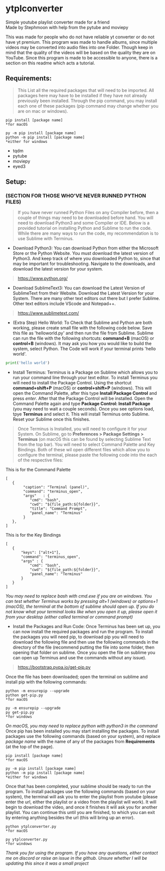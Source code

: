 # ytplconverter  
Simple youtube playlist converter made for a friend  
Made by Stephmoon with help from the pytube and moviepy  

This was made for people who do not have reliable yt converter or do not have yt premium. This program was made to handle albums, since multiple videos may be converted into audio files into one Folder. Though keep in mind that the quality of the videos will be based on the quality they are on YouTube. Since this program is made to be accessible to anyone, there is a section on this readme which acts a tutorial.  

## Requirements:  
> This List all the required packages that will need to be imported. All packages here may have to be installed if they have not already previously been installed. Through the pip command, you may install each one of these packages (pip command may change whether you are on mac or windows).  
```  
pip install [package name] 
*for macOS
```  
```  
py -m pip install [package name] 
python -m pip install [package name]
*either for windows
```  
* tqdm  
* pytube  
* moviepy  
* eyed3  

## Setup:  
### (SECTION FOR THOSE WHO'VE NEVER RUNNED PYTHON FILES)  
> If you have never runned Python Files on any Compiler before, then a couple of things may need to be downloaded before hand. You will need to download Python3 and some Compiler or IDE. Below is a provided tutorial on installing Python and Sublime to run the code. While there are many ways to run the code, my recommendation is to use Sublime with Terminus.  

* Download Python3: You can download Python from either the Microsoft Store or the Python Website. You must download the latest version of Python3. And keep track of where you downloaded Python to, since that may be important for troubleshooting. Navigate to the downloads, and download the latest version for your system.  
> https://www.python.org/  

* Download SublimeText3: You can download the Latest Version of SublimeText from their Website. Download the Latest Version for your System. There are many other text editors out there but I prefer Sublime. Other text editors include VScode and Notepad++.
> https://www.sublimetext.com/  

* (Extra Step) Hello World: To Check that Sublime and Python are both working, please create small file with the following code below. Save this file as 'helloworld.py' and then run the file from Sublime. Sublime can run the file with the following shortcuts: **command+B** (macOS) or **control+B** (windows). It may ask you how you would like to build the system, select Python. The Code will work if your terminal prints 'hello world'.  
``` py  
print('hello world')
```  

* Install Terminus: Terminus is a Package on Sublime which allows you to run your command line through your text editor. To install Terminus you will need to install the Package Control. Using the shortcut **command+shift+P** (macOS) or **control+shift+P** (windows). This will open the Command Palette, after this type **Install Package Control** and press *enter*. After that the Package Control will be installed. Open the Command Palette again and type **Package Control: Install Package** (you may need to wait a couple seconds). Once you see options load, tpye **Terminus** and select it. This will install Terminus onto Sublime. Reset your Sublime once this finishes.
> Once Terminus is Installed, you will need to configure it for your System. On Sublime, go to **Preferences > Package Settings > Terminus** (on macOS this can be found by selecting Sublime Text from the top bar). You will need to select Command Palette and Key Bindings. Both of these wil open different files which allow you to configure the terminal, please paste the following code into the each of the respective files:  

This is for the Command Palette  
```  
[
   {
        "caption": "Terminal (panel)",
        "command": "terminus_open",
        "args"   : {
           "cmd": "bash",
           "cwd": "${file_path:${folder}}",
           "title": "Command Prompt",
           "panel_name": "Terminus"
        }
   },
] 
```  
This is for the Key Bindings  
```  
[
   {
       "keys": ["alt+1"],
       "command": "terminus_open",
       "args" : {
           "cmd": "bash",
           "cwd": "${file_path:${folder}}",
           "panel_name": "Terminus"
       }
   }
] 
```  
*You may need to replace bash with cmd.exe if you are on windows. You can test whether Terminus works by pressing alt+1 (windows) or options+1 (macOS), the terminal at the bottom of sublime should open up. If you do not know what your terminal looks like when you open it up, please open it from your desktop (either called terminal or command prompt)*  

* Install the Packages and Run Code: Once Terminus has been set up, you can now install the required packages and run the program. To install the packages you will need pip, to download pip you will need to download the following file and then use the following commands in the directory of the file (recommend putting the file into some folder, then opening that folder on sublime. Once you open the file on sublime you can open up Terminus and use the commands without any issue).  
> https://bootstrap.pypa.io/get-pip.py  

Once the file has been downloaded; open the terminal on sublime and install pip with the following commands:  
```  
python -m ensurepip --upgrade
python get-pip.py
*for macOS
```  
```  
py -m ensurepip --upgrade
py get-pip.py
*for windows
```  
*On macOS, you may need to replace python with python3 in the command*  
Once pip has been installed you may start installing the packages. To install packages use the following commands (based on your system), and replace *package name* with the name of any of the packages from **Requirements** (at the top of the page).  
```  
pip install [package name]
*for macOS
```  
```  
py -m pip install [package name] 
python -m pip install [package name]
*either for windows
```  
Once that has been completed, your sublime should be ready to run the program. To install packages use the following commands (based on your system), the terminal will ask you to enter the playlist from youtube (please enter the url, either the playlist or a video from the playlist will work). It will begin to download the video, and once it finishes it will ask you for another playlist. You can continue this until you are finished, to which you can exit by entering anything besides the url (this will bring up an error).  
```  
python ytplconverter.py
*for macOS
```  
```  
py ytplconverter.py
*for windows
```  

*Thank you for using the program. If you have any questions, either contact me on discord or raise an issue in the github. Unsure whether I will be updating this since it was a small project*  
